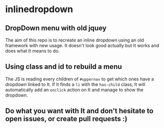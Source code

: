 # inlinedropdown

## DropDown menu with old jquey

The aim of this repo is to recreate an inline dropdown using an old framework with new usage.
It doesn't look good actually but It works and does what It means to do.

## Using class and id to rebuild a menu

The JS is reading every children of `#uppernav` to get which ones have a dropdown linked to It.
If It finds a `li` with the `has-child` class, It will automatically add an `onclick` action on It and manage to show the dropdown.

## Do what you want with It and don't hesitate to open issues, or create pull requests :)